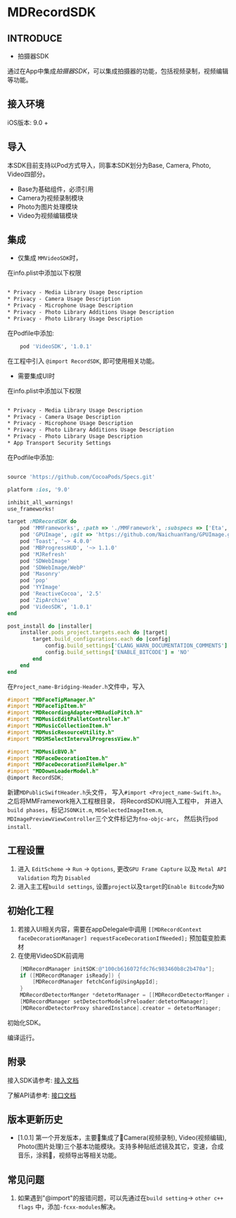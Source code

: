 # MDRecordSDK

## INTRODUCE

* 拍摄器SDK

通过在App中集成*拍摄器SDK*，可以集成拍摄器的功能，包括视频录制，视频编辑等功能。

## 接入环境

iOS版本: 9.0 +

## 导入

本SDK目前支持以Pod方式导入，同事本SDK划分为Base, Camera, Photo, Video四部分。

* Base为基础组件，必须引用
* Camera为视频录制模块
* Photo为图片处理模块
* Video为视频编辑模块

## 集成

* 仅集成 `MMVideoSDK`时，

在info.plist中添加以下权限

```xml

* Privacy - Media Library Usage Description
* Privacy - Camera Usage Description
* Privacy - Microphone Usage Description
* Privacy - Photo Library Additions Usage Description
* Privacy - Photo Library Usage Description

```

在Podfile中添加:

```ruby
    pod 'VideoSDK', '1.0.1'
```

在工程中引入 `@import RecordSDK`,  即可使用相关功能。


* 需要集成UI时

在info.plist中添加以下权限

```xml

* Privacy - Media Library Usage Description
* Privacy - Camera Usage Description
* Privacy - Microphone Usage Description
* Privacy - Photo Library Additions Usage Description
* Privacy - Photo Library Usage Description
* App Transport Security Settings

```

在Podfile中添加:

```ruby

source 'https://github.com/CocoaPods/Specs.git'

platform :ios, '9.0'

inhibit_all_warnings!
use_frameworks!

target :MDRecordSDK do
    pod 'MMFrameworks', :path => './MMFramework', :subspecs => ['Eta', 'MMFoundation']
    pod 'GPUImage', :git => 'https://github.com/NaichuanYang/GPUImage.git', :commit => '3ba128277babc67048e10c5269694aebaa8bf581'
    pod 'Toast', '~> 4.0.0'
    pod 'MBProgressHUD', '~> 1.1.0'
    pod 'MJRefresh'
    pod 'SDWebImage'
    pod 'SDWebImage/WebP'
    pod 'Masonry'
    pod 'pop'
    pod 'YYImage'
    pod 'ReactiveCocoa', '2.5'
    pod 'ZipArchive'
    pod 'VideoSDK', '1.0.1'
end

post_install do |installer|
    installer.pods_project.targets.each do |target|
        target.build_configurations.each do |config|
            config.build_settings['CLANG_WARN_DOCUMENTATION_COMMENTS'] = 'NO'
            config.build_settings['ENABLE_BITCODE'] = 'NO'
        end
    end
end

```

在`Project_name-Bridging-Header.h`文件中，写入

```objective-c
#import "MDFaceTipManager.h"
#import "MDFaceTipItem.h"
#import "MDRecordingAdapter+MDAudioPitch.h"
#import "MDMusicEditPalletController.h"
#import "MDMusicCollectionItem.h"
#import "MDMusicResourceUtility.h"
#import "MDSMSelectIntervalProgressView.h"

#import "MDMusicBVO.h"
#import "MDFaceDecorationItem.h"
#import "MDFaceDecorationFileHelper.h"
#import "MDDownLoaderModel.h"
@import RecordSDK;

```
新建`MDPublicSwiftHeader.h`头文件， 写入`#import <Project_name-Swift.h>`。 之后将MMFramework拖入工程根目录， 将RecordSDKUI拖入工程中， 并进入`build phases`，标记`JSONKit.m`, `MDSelectedImageItem.m`, `MDImagePreviewViewController`三个文件标记为`fno-objc-arc`， 然后执行`pod install`.

##  工程设置
1. 进入 `EditScheme` -> `Run` -> `Options`, 更改`GPU Frame Capture` 以及 `Metal API Validation` 均为 `Disabled`
2. 进入主工程`build settings`, 设置`project`以及`target`的`Enable Bitcode`为`NO`

## 初始化工程
1. 若接入UI相关内容，需要在appDelegale中调用 `[[MDRecordContext faceDecorationManager] requestFaceDecorationIfNeeded];` 预加载变脸素材
2. 在使用VideoSDK前调用

```objective-c
    [MDRecordManager initSDK:@"100cb616072fdc76c983460b8c2b470a"];
    if ([MDRecordManager isReady]) {
        [MDRecordManager fetchConfigUsingAppId];
    }
    MDRecordDetectorManger *detetorManager = [[MDRecordDetectorManger alloc] init];
    [MDRecordManager setDetectorModelsPreloader:detetorManager];
    [MDRecordDetectorProxy sharedInstance].creator = detetorManager;
```

初始化SDK。

编译运行。

## 附录

接入SDK请参考: [接入文档](./SDK接入文档.md)

了解API请参考: [接口文档](./RecordSDK接口文档.md)

## 版本更新历史

* [1.0.1] 第一个开发版本，主要集成了Camera(视频录制), Video(视频编辑), Photo(图片处理)三个基本功能模块。支持多种贴纸滤镜及其它，变速，合成音乐，涂鸦，视频导出等相关功能。

## 常见问题

1. 如果遇到"@import"的报错问题，可以先通过在`build setting`-> `other c++ flags` 中，添加`-fcxx-modules`解决。
